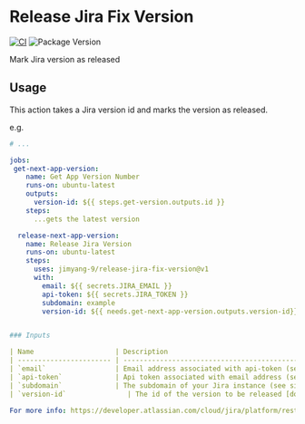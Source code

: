 # Release Jira Fix Version

[![CI](https://github.com/jimyang-9/release-jira-fix-version/actions/workflows/test.yml/badge.svg)](https://github.com/jimyang-9/release-jira-fix-version/actions/workflows/test.yml) ![Package Version](https://img.shields.io/github/package-json/v/jimyang-9/release-jira-fix-version)

Mark Jira version as released

## Usage

This action takes a Jira version id and marks the version as released.

e.g.

```yml
# ...

jobs:
 get-next-app-version:
    name: Get App Version Number
    runs-on: ubuntu-latest
    outputs:
      version-id: ${{ steps.get-version.outputs.id }}
    steps:
      ...gets the latest version

  release-next-app-version:
    name: Release Jira Version
    runs-on: ubuntu-latest
    steps:
      uses: jimyang-9/release-jira-fix-version@v1
      with:
        email: ${{ secrets.JIRA_EMAIL }}
        api-token: ${{ secrets.JIRA_TOKEN }}
        subdomain: example
        version-id: ${{ needs.get-next-app-version.outputs.version-id}}


### Inputs

| Name                    | Description                                                                                                                                                                |
| ----------------------- | -------------------------------------------------------------------------------------------------------------------------------------------------------------------------- |
| `email`                 | Email address associated with api-token (see [basic authentication](https://developer.atlassian.com/server/jira/platform/basic-authentication/) documentation for details) |
| `api-token`             | Api token associated with email address (see [basic authentication](https://developer.atlassian.com/server/jira/platform/basic-authentication/) documentation for details) |
| `subdomain`             | The subdomain of your Jira instance (see site-url in the [documentation](https://developer.atlassian.com/cloud/jira/platform/rest/v3/intro/#version))                      |                                                                                   |
| `version-id`               | The id of the version to be released [documentation](https://developer.atlassian.com/cloud/jira/platform/rest/v3/intro/#version))                         |

For more info: https://developer.atlassian.com/cloud/jira/platform/rest/v3/api-group-project-versions/#api-rest-api-3-project-projectidorkey-version-get
```

